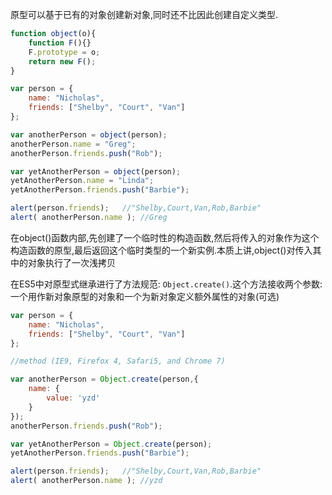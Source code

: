 原型可以基于已有的对象创建新对象,同时还不比因此创建自定义类型.

```javascript
function object(o){
    function F(){}
    F.prototype = o;
    return new F();
}

var person = {
    name: "Nicholas",
    friends: ["Shelby", "Court", "Van"]
};

var anotherPerson = object(person);
anotherPerson.name = "Greg";
anotherPerson.friends.push("Rob");

var yetAnotherPerson = object(person);
yetAnotherPerson.name = "Linda";
yetAnotherPerson.friends.push("Barbie");

alert(person.friends);   //"Shelby,Court,Van,Rob,Barbie"
alert( anotherPerson.name ); //Greg
```

在object()函数内部,先创建了一个临时性的构造函数,然后将传入的对象作为这个构造函数的原型,最后返回这个临时类型的一个新实例.本质上讲,object()对传入其中的对象执行了一次浅拷贝

在ES5中对原型式继承进行了方法规范: `Object.create()`.这个方法接收两个参数: 一个用作新对象原型的对象和一个为新对象定义额外属性的对象(可选)

```javascript
var person = {
    name: "Nicholas",
    friends: ["Shelby", "Court", "Van"]
};

//method (IE9, Firefox 4, Safari5, and Chrome 7)

var anotherPerson = Object.create(person,{
    name: {
        value: 'yzd'
    }
});
anotherPerson.friends.push("Rob");

var yetAnotherPerson = Object.create(person);
yetAnotherPerson.friends.push("Barbie");

alert(person.friends);   //"Shelby,Court,Van,Rob,Barbie"
alert( anotherPerson.name ); //yzd
```